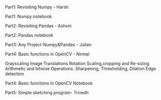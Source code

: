 

Part1: Revisiting Numpy                        - Harsh

Part1: Numpy notebook


Part2: Revisiting Pandas                       - Ashvni

Part2: Pandas notebook


Part3: Any Project-Numpy&Pandas                - Julian



Part4: Basic functions in OpenCV               - Nirmal

Grayscaling
Image Translations
Rotation
Scaling,cropping and Re-sizing
Arithmetic and bitwise Operations.
Sharpening, Thresholding, Dilation
Edge detection

Part4: Basic functions in OpenCV Notebook

Part5: Simple sketching program- Trivedh

